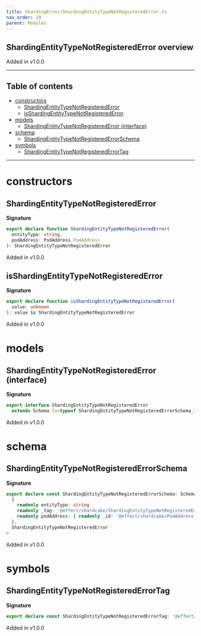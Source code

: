 ```yaml
---
title: ShardingError/ShardingEntityTypeNotRegisteredError.ts
nav_order: 29
parent: Modules
---
```


## ShardingEntityTypeNotRegisteredError overview

Added in v1.0.0

---

<h2 class="text-delta">Table of contents</h2>

- [constructors](#constructors)
  - [ShardingEntityTypeNotRegisteredError](#shardingentitytypenotregisterederror)
  - [isShardingEntityTypeNotRegisteredError](#isshardingentitytypenotregisterederror)
- [models](#models)
  - [ShardingEntityTypeNotRegisteredError (interface)](#shardingentitytypenotregisterederror-interface)
- [schema](#schema)
  - [ShardingEntityTypeNotRegisteredErrorSchema](#shardingentitytypenotregisterederrorschema)
- [symbols](#symbols)
  - [ShardingEntityTypeNotRegisteredErrorTag](#shardingentitytypenotregisterederrortag)

---

# constructors

## ShardingEntityTypeNotRegisteredError

**Signature**

```ts
export declare function ShardingEntityTypeNotRegisteredError(
  entityType: string,
  podAddress: PodAddress.PodAddress
): ShardingEntityTypeNotRegisteredError
```

Added in v1.0.0

## isShardingEntityTypeNotRegisteredError

**Signature**

```ts
export declare function isShardingEntityTypeNotRegisteredError(
  value: unknown
): value is ShardingEntityTypeNotRegisteredError
```

Added in v1.0.0

# models

## ShardingEntityTypeNotRegisteredError (interface)

**Signature**

```ts
export interface ShardingEntityTypeNotRegisteredError
  extends Schema.To<typeof ShardingEntityTypeNotRegisteredErrorSchema_> {}
```

Added in v1.0.0

# schema

## ShardingEntityTypeNotRegisteredErrorSchema

**Signature**

```ts
export declare const ShardingEntityTypeNotRegisteredErrorSchema: Schema.Schema<
  {
    readonly entityType: string
    readonly _tag: '@effect/shardcake/ShardingEntityTypeNotRegisteredError'
    readonly podAddress: { readonly _id: '@effect/shardcake/PodAddress'; readonly host: string; readonly port: number }
  },
  ShardingEntityTypeNotRegisteredError
>
```

Added in v1.0.0

# symbols

## ShardingEntityTypeNotRegisteredErrorTag

**Signature**

```ts
export declare const ShardingEntityTypeNotRegisteredErrorTag: '@effect/shardcake/ShardingEntityTypeNotRegisteredError'
```

Added in v1.0.0
